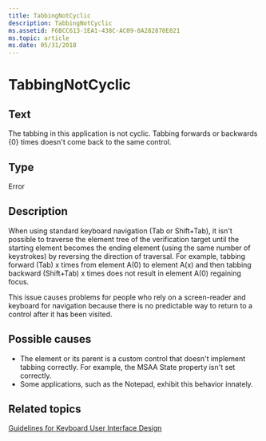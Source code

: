 ```yaml
---
title: TabbingNotCyclic
description: TabbingNotCyclic
ms.assetid: F6BCC613-1EA1-438C-AC09-8A282870E021
ms.topic: article
ms.date: 05/31/2018
---
```


# TabbingNotCyclic

## Text

The tabbing in this application is not cyclic. Tabbing forwards or backwards {0} times doesn't come back to the same control.

## Type

Error

## Description

When using standard keyboard navigation (Tab or Shift+Tab), it isn't possible to traverse the element tree of the verification target until the starting element becomes the ending element (using the same number of keystrokes) by reversing the direction of traversal. For example, tabbing forward (Tab) x times from element A(0) to element A(x) and then tabbing backward (Shift+Tab) x times does not result in element A(0) regaining focus.

This issue causes problems for people who rely on a screen-reader and keyboard for navigation because there is no predictable way to return to a control after it has been visited.

## Possible causes

-   The element or its parent is a custom control that doesn't implement tabbing correctly. For example, the MSAA State property isn't set correctly.
-   Some applications, such as the Notepad, exhibit this behavior innately.

## Related topics

<dl> <dt>

[Guidelines for Keyboard User Interface Design](/previous-versions/windows/desktop/dnacc/guidelines-for-keyboard-user-interface-design)
</dt> </dl>

 

 